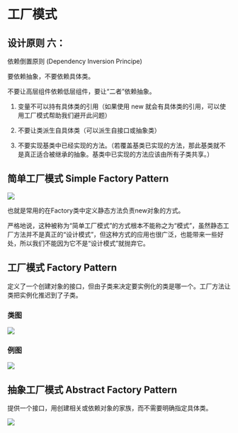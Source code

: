 # 工厂模式

## 设计原则 六：
依赖倒置原则 (Dependency Inversion Principe)

要依赖抽象，不要依赖具体类。

不要让高层组件依赖低层组件，要让“二者”依赖抽象。

1. 变量不可以持有具体类的引用（如果使用 new 就会有具体类的引用，可以使用工厂模式帮助我们避开此问题）

2. 不要让类派生自具体类（可以派生自接口或抽象类）

3. 不要实现基类中已经实现的方法。（若覆盖基类已实现的方法，那此基类就不是真正适合被继承的抽象。基类中已实现的方法应该由所有子类共享。）

## 简单工厂模式 Simple Factory Pattern
![](http://oov0wb0gl.bkt.clouddn.com/2017-06-06-14965702919588.jpg?imageMogr2/blur/1x0/quality/50|imageslim)

也就是常用的在Factory类中定义静态方法负责new对象的方式。

严格地说，这种被称为“简单工厂模式”的方式根本不能称之为“模式”，虽然静态工厂方法并不是真正的“设计模式”，但这种方式的应用也很广泛，也能带来一些好处，所以我们不能因为它不是“设计模式”就抛弃它。

## 工厂模式 Factory Pattern

定义了一个创建对象的接口，但由子类来决定要实例化的类是哪一个。工厂方法让类把实例化推迟到了子类。
### 类图
![](http://oov0wb0gl.bkt.clouddn.com/2017-06-06-14965707463136.jpg?imageMogr2/blur/1x0/quality/50|imageslim)

### 例图
![](http://oov0wb0gl.bkt.clouddn.com/2017-06-06-14965704463626.jpg?imageMogr2/blur/1x0/quality/50|imageslim)


## 抽象工厂模式 Abstract Factory Pattern
提供一个接口，用创建相关或依赖对象的家族，而不需要明确指定具体类。

![](http://oov0wb0gl.bkt.clouddn.com/2017-06-06-14965717879510.jpg?imageMogr2/blur/1x0/quality/50|imageslim)

